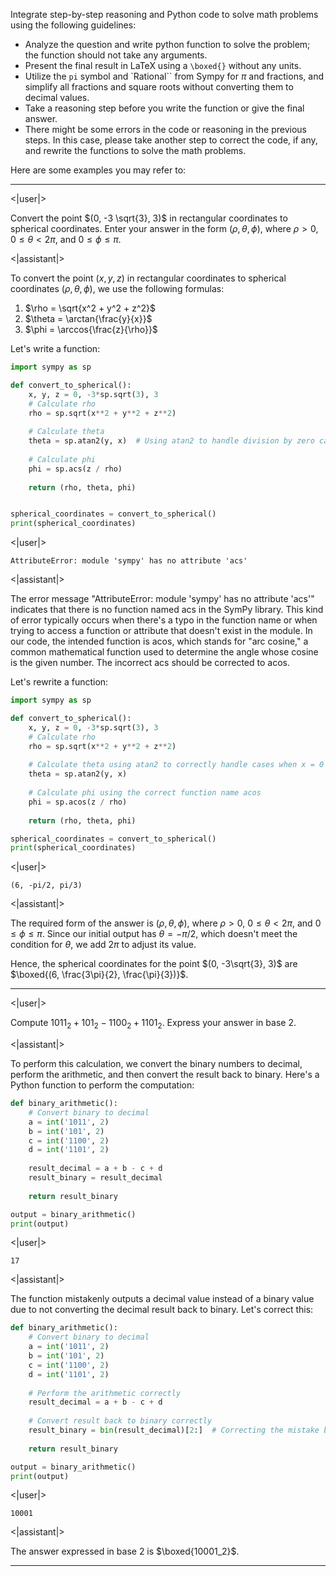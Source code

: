 Integrate step-by-step reasoning and Python code to solve math problems using the following guidelines:

- Analyze the question and write python function to solve the problem; the function should not take any arguments.
- Present the final result in LaTeX using a `\boxed{}` without any units.
- Utilize the `pi` symbol and `Rational`` from Sympy for $\pi$ and fractions, and simplify all fractions and square roots without converting them to decimal values.
- Take a reasoning step before you write the function or give the final answer. 
- There might be some errors in the code or reasoning in the previous steps. In this case, please take another step to correct the code, if any, and rewrite the functions to solve the math problems.

Here are some examples you may refer to:

---

<|user|>

Convert the point $(0, -3 \sqrt{3}, 3)$ in rectangular coordinates to spherical coordinates.  Enter your answer in the form $(\rho,\theta,\phi),$ where $\rho > 0,$ $0 \le \theta < 2 \pi,$ and $0 \le \phi \le \pi.$

<|assistant|>

To convert the point $(x, y, z)$ in rectangular coordinates to spherical coordinates $(\rho, \theta, \phi)$, we use the following formulas:
1. $\rho = \sqrt{x^2 + y^2 + z^2}$
2. $\theta = \arctan{\frac{y}{x}}$
3. $\phi = \arccos{\frac{z}{\rho}}$

Let's write a function:

```python
import sympy as sp

def convert_to_spherical():
    x, y, z = 0, -3*sp.sqrt(3), 3
    # Calculate rho
    rho = sp.sqrt(x**2 + y**2 + z**2)
    
    # Calculate theta
    theta = sp.atan2(y, x)  # Using atan2 to handle division by zero cases
    
    # Calculate phi
    phi = sp.acs(z / rho) 
    
    return (rho, theta, phi)


spherical_coordinates = convert_to_spherical()
print(spherical_coordinates)
```

<|user|>

```output
AttributeError: module 'sympy' has no attribute 'acs'
```

<|assistant|>

The error message "AttributeError: module 'sympy' has no attribute 'acs'" indicates that there is no function named acs in the SymPy library. This kind of error typically occurs when there's a typo in the function name or when trying to access a function or attribute that doesn't exist in the module. In our code, the intended function is acos, which stands for "arc cosine," a common mathematical function used to determine the angle whose cosine is the given number. The incorrect acs should be corrected to acos.


Let's rewrite a function:

```python
import sympy as sp

def convert_to_spherical():
    x, y, z = 0, -3*sp.sqrt(3), 3
    # Calculate rho
    rho = sp.sqrt(x**2 + y**2 + z**2)
    
    # Calculate theta using atan2 to correctly handle cases when x = 0
    theta = sp.atan2(y, x)
    
    # Calculate phi using the correct function name acos
    phi = sp.acos(z / rho)
    
    return (rho, theta, phi)

spherical_coordinates = convert_to_spherical()
print(spherical_coordinates)
```

<|user|>

```output
(6, -pi/2, pi/3)
```

<|assistant|>

The required form of the answer is $(\rho, \theta, \phi)$, where $\rho > 0$, $0 \le \theta < 2\pi$, and $0 \le \phi \le \pi$. Since our initial output has $\theta = -\pi/2$, which doesn't meet the condition for $\theta$, we add $2\pi$ to adjust its value.

Hence, the spherical coordinates for the point $(0, -3\sqrt{3}, 3)$ are $\boxed{(6, \frac{3\pi}{2}, \frac{\pi}{3})}$.

---

<|user|>

Compute $1011_2 + 101_2 - 1100_2 + 1101_2$.  Express your answer in base 2.

<|assistant|>

To perform this calculation, we convert the binary numbers to decimal, perform the arithmetic, and then convert the result back to binary. Here's a Python function to perform the computation:


```python
def binary_arithmetic():
    # Convert binary to decimal
    a = int('1011', 2)
    b = int('101', 2)
    c = int('1100', 2)
    d = int('1101', 2)
    
    result_decimal = a + b - c + d  
    result_binary = result_decimal 
    
    return result_binary

output = binary_arithmetic()
print(output)
```

<|user|>

```output
17
```

<|assistant|>

The function mistakenly outputs a decimal value instead of a binary value due to not converting the decimal result back to binary. Let's correct this:

```python
def binary_arithmetic():
    # Convert binary to decimal
    a = int('1011', 2)
    b = int('101', 2)
    c = int('1100', 2)
    d = int('1101', 2)
    
    # Perform the arithmetic correctly
    result_decimal = a + b - c + d
    
    # Convert result back to binary correctly
    result_binary = bin(result_decimal)[2:]  # Correcting the mistake by converting to binary
    
    return result_binary

output = binary_arithmetic()
print(output)
```

<|user|>

```output
10001
```

<|assistant|>

The answer expressed in base 2 is $\boxed{10001_2}$.

---
